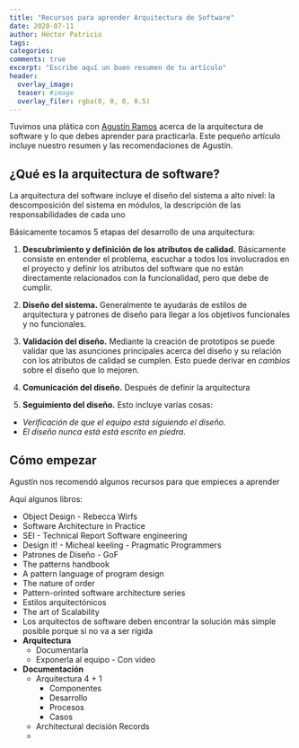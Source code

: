 ```yaml
---
title: "Recursos para aprender Arquitectura de Software"
date: 2020-07-11
author: Héctor Patricio
tags:
categories: 
comments: true
excerpt: "Escribe aquí un buen resumen de tu artículo"
header:
  overlay_image: 
  teaser: #image
  overlay_filer: rgba(0, 0, 0, 0.5)
---
```


Tuvimos una plática con [Agustín Ramos](https://twitter.com/machinesareus) acerca de la arquitectura de software y lo que debes aprender para practicarla. Este pequeño artículo incluye nuestro resumen y las recomendaciones de Agustín.

## ¿Qué es la arquitectura de software?

La arquitectura del software incluye el diseño del sistema a alto nivel: la descomposición del sistema en módulos, la descripción de las responsabilidades de cada uno

Básicamente tocamos 5 etapas del desarrollo de una arquitectura:

1. **Descubrimiento y definición de los atributos de calidad.** Básicamente consiste en entender el problema, escuchar a todos los involucrados en el proyecto y definir los atributos del software que no están directamente relacionados con la funcionalidad, pero que debe de cumplir.

2. **Diseño del sistema.** Generalmente te ayudarás de estilos de arquitectura y patrones de diseño para llegar a los objetivos funcionales y no funcionales.

3. **Validación del diseño.** Mediante la creación de prototipos se puede validar que las asunciones principales acerca del diseño y su relación con los atributos de calidad se cumplen. Esto puede derivar en _cambios_ sobre el diseño que lo mejoren.

4. **Comunicación del diseño.** Después de definir la arquitectura

5. **Seguimiento del diseño.** Esto incluye varias cosas:
  * _Verificación de que el equipo está siguiendo el diseño._
  * _El diseño nunca está está escrito en piedra_.


## Cómo empezar

Agustín nos recomendó algunos recursos para que empieces a aprender

Aquí algunos libros:

- Object Design - Rebecca Wirfs
- Software Architecture in Practice
- SEI - Technical Report Software engineering
- Design it! - Micheal keeling - Pragmatic Programmers
- Patrones de Diseño - GoF
- The patterns handbook
- A pattern language of program design
- The nature of order
- Pattern-orinted software architecture series
- Estilos arquitectónicos
- The art of Scalability
- Los arquitectos de software deben encontrar la solución más simple posible porque si no va a ser rígida
- **Arquitectura**
    - Documentarla
    - Exponerla al equipo - Con video
- **Documentación**
    - Arquitectura 4 + 1
        - Componentes
        - Desarrollo
        - Procesos
        - Casos
    - Architectural decisión Records
    -